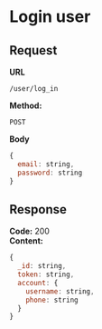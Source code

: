 # Login user

## Request

**URL**

`/user/log_in`

**Method:**

`POST`

**Body**

```javascript
{
  email: string,
  password: string
}
```

## Response

**Code:** 200 <br />
**Content:**

```javascript
{
  _id: string,
  token: string,
  account: {
    username: string,
    phone: string
  }
}
```
